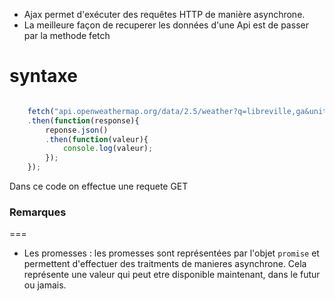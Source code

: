<!-- Utiliser Ajax en javascript -->
- Ajax permet d'exécuter des requêtes HTTP de manière asynchrone.
- La meilleure façon de recuperer les données d'une Api est de passer par la methode fetch

syntaxe
===

```javascript

    fetch("api.openweathermap.org/data/2.5/weather?q=libreville,ga&units=metric&lang=fr&appid=25498e1a0cf5b690e169f5c23e4ed8ee")
    .then(function(response){
        reponse.json()
        .then(function(valeur){
            console.log(valeur);
        });
    });
```
Dans ce code on effectue une requete GET


### Remarques
===

* Les promesses : les promesses sont représentées par l'objet `promise` et permettent d'effectuer des traitments de manieres asynchrone. Cela représente une valeur qui peut etre disponible maintenant, dans le futur ou jamais.